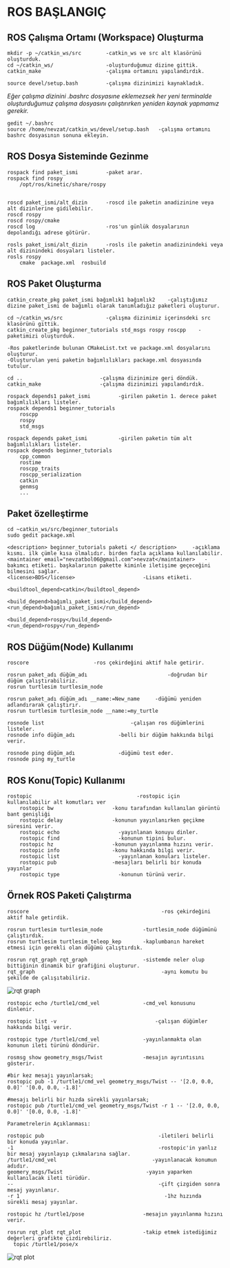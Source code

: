 # ROS BAŞLANGIÇ

## ROS Çalışma Ortamı (Workspace) Oluşturma  

    mkdir -p ~/catkin_ws/src        -catkin_ws ve src alt klasörünü oluşturduk.
    cd ~/catkin_ws/	                -oluşturduğumuz dizine gittik.
    catkin_make                     -çalışma ortamını yapılandırdık.
    
    source devel/setup.bash         -çalışma dizinimizi kaynakladık.
*Eğer çalışma dizinini .bashrc dosyasıne eklemezsek her yeni terminalde oluşturduğumuz çalışma dosyasını çalıştırırken yeniden kaynak yapmamız gerekir.*

    gedit ~/.bashrc 			         
    source /home/nevzat/catkin_ws/devel/setup.bash   -çalışma ortamını bashrc dosyasının sonuna ekleyin.
    
## ROS Dosya Sisteminde Gezinme

    rospack find paket_ismi         -paket arar.
    rospack find rospy
        /opt/ros/kinetic/share/rospy

    
    roscd paket_ismi/alt_dizin      -roscd ile paketin anadizinine veya alt dizinlerine gidilebilir.
    roscd rospy
    roscd rospy/cmake 
    roscd log                       -ros'un günlük dosyalarının depolandığı adrese götürür.
    
    rosls paket_ismi/alt_dizin	    -rosls ile paketin anadizinindeki veya alt dizinindeki dosyaları listeler.
    rosls rospy
        cmake  package.xml  rosbuild

## ROS Paket Oluşturma

    catkin_create_pkg paket_ismi bağımlık1 bağımlık2	-çalıştığımız dizine paket_ismi de bağımlı olarak tanımladığız paketleri oluşturur.
    
    cd ~/catkin_ws/src              -çalışma dizinimiz içerinsdeki src klasörünü gittik.
    catkin_create_pkg beginner_tutorials std_msgs rospy roscpp    -paketimizi oluşturduk.
    
    -Ros paketlerinde bulunan CMakeList.txt ve package.xml dosyalarını oluşturur.
    -Oluşturulan yeni paketin bağımlılıkları package.xml dosyasında tutulur.
    
    cd ..                         -çalışma dizinimize geri döndük.
    catkin_make                   -çalışma dizinimizi yapılandırdık.
    
    rospack depends1 paket_ismi			-girilen paketin 1. derece paket bağımlılıkları listeler.
    rospack depends1 beginner_tutorials 
        roscpp
        rospy
        std_msgs
        
    rospack depends paket_ismi			-girilen paketin tüm alt bağımlılıkları listeler.
    rospack depends beginner_tutorials
        cpp_common
        rostime
        roscpp_traits
        roscpp_serialization
        catkin
        genmsg
        ...
     
## Paket özelleştirme
    
    cd ~catkin_ws/src/beginner_tutorials
    sudo gedit package.xml

    <description> beginner_tutorials paketi </ description>		-açıklama kısmı. ilk çümle kısa olmalıdır. birden fazla açıklama kullanılabilir.
    <maintainer email="nevzatbol06@gmail.com">nevzat</maintainer>	-bakımcı etiketi. başkalarının pakette kiminle iletişime geçeceğini bilmesini sağlar.
    <license>BDS</license>						-Lisans etiketi.
    
    <buildtool_depend>catkin</buildtool_depend>		
    
    <build_depend>bağımlı_paket_ismi</build_depend>
    <run_depend>bağımlı_paket_ismi</run_depend>
    
    <build_depend>rospy</build_depend>
    <run_depend>rospy</run_depend>
    
## ROS Düğüm(Node) Kullanımı

    roscore						-ros çekirdeğini aktif hale getirir.
    
    rosrun paket_adı düğüm_adı			                -doğrudan bir düğüm çalıştırabiliriz.
    rosrun turtlesim turtlesim_node
    
    rosrun paket_adı düğüm_adı __name:=New_name	    -düğümü yeniden adlandırarak çalıştırır.
    rosrun turtlesim turtlesim_node __name:=my_turtle
    
    rosnode list					        -çalışan ros düğümlerini listeler.
    rosnode info düğüm_adı				-belli bir düğüm hakkında bilgi verir.
   
    rosnode ping düğüm_adı				-düğümü test eder.
    rosnode ping my_turtle
## ROS Konu(Topic) Kullanımı

    rostopic				                  -rostopic için kullanılabilir alt komutları ver
        rostopic bw	                  -konu tarafından kullanılan görüntü bant genişliği
        rostopic delay	              -konunun yayınlanırken geçikme süresini verir.
        rostopic echo	                -yayınlanan konuyu dinler.
        rostopic find	                -konunun tipini bulur.
        rostopic hz	                  -konunun yayınlanma hızını verir.    
        rostopic info                 -konu hakkında bilgi verir.
        rostopic list	                -yayınlanan konuları listeler.
        rostopic pub                  -mesajları belirli bir konuda yayınlar
        rostopic type	                -konunun türünü verir.

## Örnek ROS Paketi Çalıştırma
    
    roscore						                      -ros çekirdeğini aktif hale getirdik.
    
    rosrun turtlesim turtlesim_node			    -turtlesim_node düğümünü çalıştırdık.
    rosrun turtlesim turtlesim_teleop_kep		-kaplumbanın hareket etmesi için gerekli olan düğümü çalıştırdık.

    rosrun rqt_graph rqt_graph			        -sistemde neler olup bittiğinin dinamik bir grafiğini oluşturur.
    rqt_graph					                      -aynı komutu bu şekilde de çalışıtabiliriz.
    
![rqt graph](http://wiki.ros.org/ROS/Tutorials/UnderstandingTopics?action=AttachFile&do=get&target=rqt_graph_turtle_key2.png)
    
    rostopic echo /turtle1/cmd_vel			    -cmd_vel konusunu dinlenir.
    
    rostopic list -v				                -çalışan düğümler hakkında bilgi verir.
    
    rostopic type /turtle1/cmd_vel			    -yayınlanmakta olan konunun ileti türünü döndürür.
    
    rosmsg show geometry_msgs/Twist			    -mesajın ayrıntısını gösterir.
    
    #bir kez mesajı yayınlarsak;
    rostopic pub -1 /turtle1/cmd_vel geometry_msgs/Twist -- '[2.0, 0.0, 0.0]' '[0.0, 0.0, -1.8]'
    
    #mesajı belirli bir hızda sürekli yayınlarsak;
    rostopic pub /turtle1/cmd_vel geometry_msgs/Twist -r 1 -- '[2.0, 0.0, 0.0]' '[0.0, 0.0, -1.8]'
   
    Parametrelerin Açıklanması:
    
    rostopic pub					                 -iletileri belirli bir konuda yayınlar.
    -1						                         -rostopic'in yanlız bir mesaj yayınlayıp çıkmalarına sağlar.
    /turtle1/cmd_vel				               -yayınlanacak konumun adıdır.
    geomery_msgs/Twist				             -yayın yaparken kullanılacak ileti türüdür.
    --						                         -çift çizgiden sonra mesaj yayınlanır.
    -r 1						                       -1hz hızında sürekli mesaj yayınlar.
   
    rostopic hz /turtle1/pose			        -mesajın yayınlanma hızını verir.

    rosrun rqt_plot rqt_plot			        -takip etmek istediğimiz değerleri grafikte çizdirebiliriz.
      topic /turtle1/pose/x	
      
![rqt plot](http://wiki.ros.org/ROS/Tutorials/UnderstandingTopics?action=AttachFile&do=get&target=rqt_plot.png)
